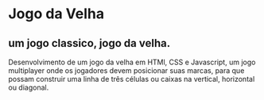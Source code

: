 # Jogo da Velha

## um jogo classico, jogo da velha.

Desenvolvimento de um jogo da velha em HTMl, CSS e Javascript, um jogo multiplayer onde os jogadores devem posicionar suas marcas, para que possam construir uma linha de três células ou caixas na vertical, horizontal ou diagonal.
